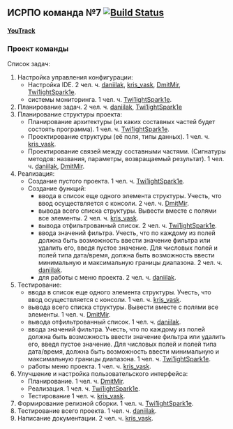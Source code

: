 ## ИСРПО команда №7 [![Build Status](https://travis-ci.org/Twi1ightSpark1e/WorkerListProject.svg?branch=master)](https://travis-ci.org/Twi1ightSpark1e/WorkerListProject)

#### [YouTrack](https://middev.ru/twilight/youtrack/issues)

### Проект команды
Список задач:

1. Настройка управления конфигурации:
   * Настройка IDE. 2 чел. ч.
   [daniilak](https://github.com/daniilak),
   [kris_vask](https://github.com/Kristina01),
   [DmitMir](https://github.com/DmitMir),
   [Twi1ightSpark1e](https://github.com/Twi1ightSpark1e).
   * системы мониторинга. 1 чел. ч.
   [Twi1ightSpark1e](https://github.com/Twi1ightSpark1e).
2. Планирование задач. 2 чел. ч.
[daniilak](https://github.com/daniilak),
[Twi1ightSpark1e](https://github.com/Twi1ightSpark1e)
3. Планирование структуры проекта:
   * Планирование архитектуры (из каких составных частей будет состоять программа). 1 чел. ч.
   [Twi1ightSpark1e](https://github.com/Twi1ightSpark1e).
   * Проектирование структуры (её поля, типы данных). 1 чел. ч.
   [kris_vask](https://github.com/Kristina01).
   * Проектирование связей между составными частями.
   (Сигнатуры методов: названия, параметры, возвращаемый результат). 1 чел. ч.
   [daniilak](https://github.com/daniilak),
   [DmitMir](https://github.com/DmitMir).
4. Реализация:
   * Создание пустого проекта. 1 чел. ч.
   [Twi1ightSpark1e](https://github.com/Twi1ightSpark1e).
   * Создание функций:
      * ввода в список еще одного элемента структуры.
      Учесть, что ввод осуществляется с консоли. 2 чел. ч.
      [DmitMir](https://github.com/DmitMir).
      * вывода всего списка структуры. Вывести вместе с полями все элементы. 2 чел. ч.
      [kris_vask](https://github.com/Kristina01).
      * вывода отфильтрованный список. 2 чел. ч.
      [Twi1ightSpark1e](https://github.com/Twi1ightSpark1e).
      * ввода значений фильтра. Учесть, что по каждому из полей должна быть возможность ввести
      значение фильтра или удалить его, введя пустое значение. Для числовых полей и полей типа
      дата/время, должна быть возможность ввести минимальную и максимальную границы диапазона.
      2 чел. ч.
      [daniilak](https://github.com/daniilak).
      * для работы с меню проекта. 2 чел. ч.
      [daniilak](https://github.com/daniilak).
5. Тестирование:
   * ввода в список еще одного элемента структуры.
   Учесть, что ввод осуществляется с консоли. 1 чел. ч.
   [kris_vask](https://github.com/Kristina01).
   * вывода всего списка структуры. Вывести вместе с полями все элементы. 1 чел. ч.
   [DmitMir](https://github.com/DmitMir).
   * вывода отфильтрованный список. 1 чел. ч.
   [daniilak](https://github.com/daniilak).
   * ввода значений фильтра. Учесть, что по каждому из полей должна быть возможность ввести
   значение фильтра или удалить его, введя пустое значение. Для числовых полей и полей типа
   дата/время, должна быть возможность ввести минимальную и максимальную границы диапазона.
   1 чел. ч.
   [Twi1ightSpark1e](https://github.com/Twi1ightSpark1e).
   * работы меню проекта. 1 чел. ч.
   [kris_vask](https://github.com/Kristina01).
6. Улучшение и настройка пользовательского интерфейса:
   * Планирование. 1 чел. ч.
   [DmitMir](https://github.com/DmitMir).
   * Реализация. 1 чел. ч.
   [Twi1ightSpark1e](https://github.com/Twi1ightSpark1e).
   * Тестирование 1 чел. ч.
   [kris_vask](https://github.com/Kristina01).
7. Формирование релизной сборки. 1 чел. ч.
[Twi1ightSpark1e](https://github.com/Twi1ightSpark1e).
8. Тестирование всего проекта. 1 чел. ч.
[daniilak](https://github.com/daniilak).
9. Написание документации. 2 чел. ч.
[kris_vask](https://github.com/Kristina01).
